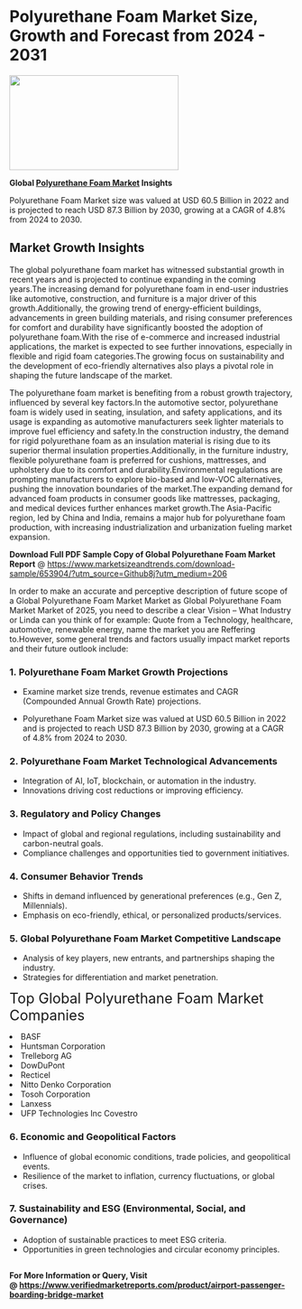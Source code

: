 <H1>Polyurethane Foam Market Size, Growth and Forecast from 2024 - 2031</H1><img class="aligncenter size-medium wp-image-584254" src="https://thirdeyenews.in/wp-content/uploads/2024/09/Global-Market-Research-300x168.jpeg" alt="" width="300" height="168" /><p><strong>Global&nbsp;<a href="https://www.marketsizeandtrends.com/download-sample/653904/?utm_source=Github8j?utm_medium=206">Polyurethane Foam Market</a> Insights</strong></p><p>Polyurethane Foam Market size was valued at USD 60.5 Billion in 2022 and is projected to reach USD 87.3 Billion by 2030, growing at a CAGR of 4.8% from 2024 to 2030.</p><p><h2>Market Growth Insights</h2> <p>The global polyurethane foam market has witnessed substantial growth in recent years and is projected to continue expanding in the coming years.The increasing demand for polyurethane foam in end-user industries like automotive, construction, and furniture is a major driver of this growth.Additionally, the growing trend of energy-efficient buildings, advancements in green building materials, and rising consumer preferences for comfort and durability have significantly boosted the adoption of polyurethane foam.With the rise of e-commerce and increased industrial applications, the market is expected to see further innovations, especially in flexible and rigid foam categories.The growing focus on sustainability and the development of eco-friendly alternatives also plays a pivotal role in shaping the future landscape of the market.</p> <p>The polyurethane foam market is benefiting from a robust growth trajectory, influenced by several key factors.In the automotive sector, polyurethane foam is widely used in seating, insulation, and safety applications, and its usage is expanding as automotive manufacturers seek lighter materials to improve fuel efficiency and safety.In the construction industry, the demand for rigid polyurethane foam as an insulation material is rising due to its superior thermal insulation properties.Additionally, in the furniture industry, flexible polyurethane foam is preferred for cushions, mattresses, and upholstery due to its comfort and durability.Environmental regulations are prompting manufacturers to explore bio-based and low-VOC alternatives, pushing the innovation boundaries of the market.The expanding demand for advanced foam products in consumer goods like mattresses, packaging, and medical devices further enhances market growth.The Asia-Pacific region, led by China and India, remains a major hub for polyurethane foam production, with increasing industrialization and urbanization fueling market expansion.</p><p><span class=""><strong>Download Full PDF Sample Copy of Global Polyurethane Foam Market Report</strong> @ <a href="https://www.marketsizeandtrends.com/download-sample/653904/?utm_source=Github8j?utm_medium=206" target="_blank">https://www.marketsizeandtrends.com/download-sample/653904/?utm_source=Github8j?utm_medium=206</a></span></p><p>In order to make an accurate and perceptive description of future scope of a Global&nbsp;Polyurethane Foam Market Market as Global&nbsp;Polyurethane Foam Market Market of 2025, you need to describe a clear Vision &ndash; What Industry or Linda can you think of for example: Quote from a Technology, healthcare, automotive, renewable energy, name the market you are Reffering to.However, some general trends and factors usually impact market reports and their future outlook include:</p><h3>1.&nbsp;<strong>Polyurethane Foam Market Growth Projections</strong></h3><ul><li>Examine market size trends, revenue estimates and CAGR (Compounded Annual Growth Rate) projections.</li><li><p>Polyurethane Foam Market size was valued at USD 60.5 Billion in 2022 and is projected to reach USD 87.3 Billion by 2030, growing at a CAGR of 4.8% from 2024 to 2030.</p></li></ul><h3>2.&nbsp;<strong>Polyurethane Foam Market Technological Advancements</strong></h3><ul><li>Integration of AI, IoT, blockchain, or automation in the industry.</li><li>Innovations driving cost reductions or improving efficiency.</li></ul><h3>3.&nbsp;<strong>Regulatory and Policy Changes</strong></h3><ul><li>Impact of global and regional regulations, including sustainability and carbon-neutral goals.</li><li>Compliance challenges and opportunities tied to government initiatives.</li></ul><h3>4.&nbsp;<strong>Consumer Behavior Trends</strong></h3><ul><li>Shifts in demand influenced by generational preferences (e.g., Gen Z, Millennials).</li><li>Emphasis on eco-friendly, ethical, or personalized products/services.</li></ul><h3>5.&nbsp;<strong>Global Polyurethane Foam Market Competitive Landscape</strong></h3><ul><li>Analysis of key players, new entrants, and partnerships shaping the industry.</li><li>Strategies for differentiation and market penetration.</li></ul><p data-pm-slice="1 1 []"><span style="color: inherit; font-family: inherit; font-size: 25px;">Top Global Polyurethane Foam Market Companies</span></p><div class="" data-test-id=""><p><li>BASF</li><li> Huntsman Corporation</li><li> Trelleborg AG</li><li> DowDuPont</li><li> Recticel</li><li> Nitto Denko Corporation</li><li> Tosoh Corporation</li><li> Lanxess</li><li> UFP Technologies Inc Covestro</li></p></div><h3>6.&nbsp;<strong>Economic and Geopolitical Factors</strong></h3><ul><li>Influence of global economic conditions, trade policies, and geopolitical events.</li><li>Resilience of the market to inflation, currency fluctuations, or global crises.</li></ul><h3>7.&nbsp;<strong>Sustainability and ESG (Environmental, Social, and Governance)</strong></h3><ul><li>Adoption of sustainable practices to meet ESG criteria.</li><li>Opportunities in green technologies and circular economy principles.</li></ul><h2><strong style="font-size: 14px;">For More Information or Query, Visit @&nbsp;</strong><a style="background-color: #ffffff; font-size: 14px;" href="https://www.marketsizeandtrends.com/report/polyurethane-foam-market/" target="_blank">https://www.verifiedmarketreports.com/product/airport-passenger-boarding-bridge-market</a></h2>